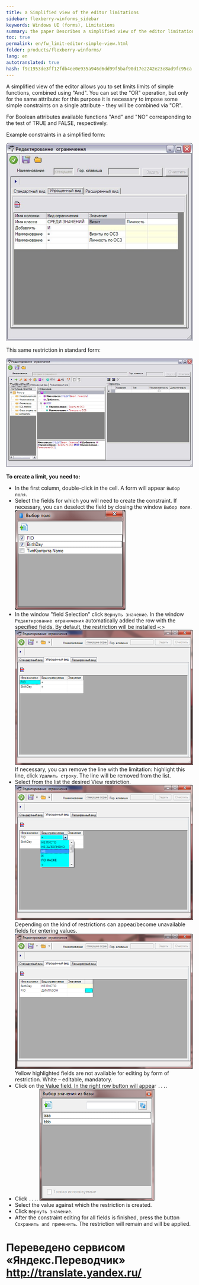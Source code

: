 ```yaml
--- 
title: a Simplified view of the editor limitations 
sidebar: flexberry-winforms_sidebar 
keywords: Windows UI (forms), Limitations 
summary: the paper Describes a simplified view of the editor limitations 
toc: true 
permalink: en/fw_limit-editor-simple-view.html 
folder: products/flexberry-winforms/ 
lang: en 
autotranslated: true 
hash: f9c1953de3ff12fdb4ee0e935a946d6dd99f5baf90d17e2242e23e8ad9fc95ca 
--- 
```


A simplified view of the editor allows you to set limits limits of simple functions, combined using "And". You can set the "OR" operation, but only for the same attribute: for this purpose it is necessary to impose some simple constraints on a single attribute - they will be combined via "OR". 

For Boolean attributes available functions "And" and "NO" corresponding to the test of TRUE and FALSE, respectively. 

Example constraints in a simplified form: 

![](/images/pages/products/flexberry-winforms/subsystems/limits/scr02.jpg) 


This same restriction in standard form: 

![](/images/pages/products/flexberry-winforms/subsystems/limits/scr03.jpg) 


__To create a limit, you need to:__ 

* In the first column, double-click in the cell. A form will appear `Выбор поля`. 
* Select the fields for which you will need to create the constraint. If necessary, you can deselect the field by closing the window `Выбор поля`.<br> 
![](/images/pages/products/flexberry-winforms/subsystems/limits/17.png) 
* In the window "field Selection" click `Вернуть значение`. In the window `Редактирование ограничения` automatically added the row with the specified fields. By default, the restriction will be installed `=`:><br> 
![](/images/pages/products/flexberry-winforms/subsystems/limits/18.png) <br> 
If necessary, you can remove the line with the limitation: 
highlight this line, click `Удалить строку`. The line will be removed from the list. 
* Select from the list the desired View restriction. 
![](/images/pages/products/flexberry-winforms/subsystems/limits/19.png) 
Depending on the kind of restrictions can appear/become unavailable fields for entering values. 
![](/images/pages/products/flexberry-winforms/subsystems/limits/20.png) 
Yellow highlighted fields are not available for editing by form of restriction. White – editable, mandatory. 
* Click on the Value field. In the right row button will appear `...`. 
* Click `...`. 
![](/images/pages/products/flexberry-winforms/subsystems/limits/21.png) 
* Select the value against which the restriction is created. 
* Click `Вернуть значение`. 
* After the constraint editing for all fields is finished, press the button `Сохранить and применить`. The restriction will remain and will be applied. 



 # Переведено сервисом «Яндекс.Переводчик» http://translate.yandex.ru/